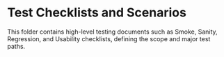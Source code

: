 # Test Checklists and Scenarios

This folder contains high-level testing documents such as Smoke, Sanity, Regression, and Usability checklists, defining the scope and major test paths.
